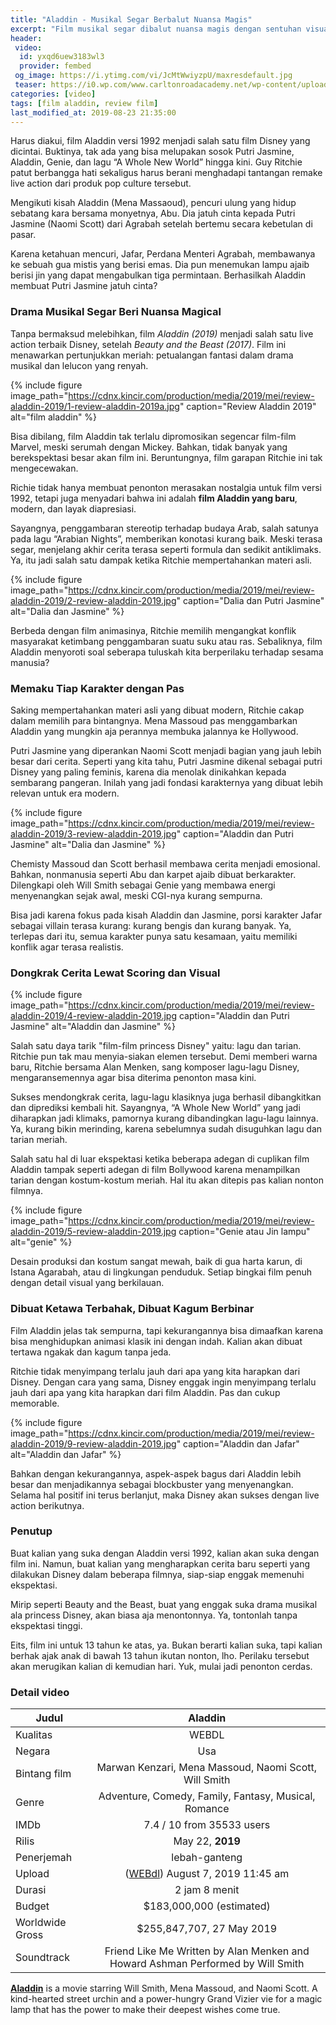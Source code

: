 ```yaml
---
title: "Aladdin - Musikal Segar Berbalut Nuansa Magis"
excerpt: "Film musikal segar dibalut nuansa magis dengan sentuhan visual yang modern dan spektakuler"
header:
 video:
  id: yxqd6uew3183wl3
  provider: fembed
 og_image: https://i.ytimg.com/vi/JcMtWwiyzpU/maxresdefault.jpg
 teaser: https://i0.wp.com/www.carltonroadacademy.net/wp-content/uploads/2019/06/Aladdin.png?resize=400,225
categories: [video]
tags: [film aladdin, review film]
last_modified_at: 2019-08-23 21:35:00
---
```

Harus diakui, film Aladdin versi 1992 menjadi salah satu film Disney yang dicintai. Buktinya, tak ada yang bisa melupakan sosok Putri Jasmine, Aladdin, Genie, dan lagu “A Whole New World” hingga kini. Guy Ritchie patut berbangga hati sekaligus harus berani menghadapi tantangan remake live action dari produk pop culture tersebut.

Mengikuti kisah Aladdin (Mena Massaoud), pencuri ulung yang hidup sebatang kara bersama monyetnya, Abu. Dia jatuh cinta kepada Putri Jasmine (Naomi Scott) dari Agrabah setelah bertemu secara kebetulan di pasar.

Karena ketahuan mencuri, Jafar, Perdana Menteri Agrabah, membawanya ke sebuah gua mistis yang berisi emas. Dia pun menemukan lampu ajaib berisi jin yang dapat mengabulkan tiga permintaan. Berhasilkah Aladdin membuat Putri Jasmine jatuh cinta?

### Drama Musikal Segar Beri Nuansa Magical

Tanpa bermaksud melebihkan, film _Aladdin (2019)_ menjadi salah satu live action terbaik Disney, setelah _Beauty and the Beast (2017)_. Film ini menawarkan pertunjukkan meriah: petualangan fantasi dalam drama musikal dan lelucon yang renyah.

{% include figure image_path="https://cdnx.kincir.com/production/media/2019/mei/review-aladdin-2019/1-review-aladdin-2019a.jpg" caption="Review Aladdin 2019" alt="film aladdin" %}

Bisa dibilang, film Aladdin tak terlalu dipromosikan segencar film-film Marvel, meski serumah dengan Mickey. Bahkan, tidak banyak yang berekspektasi besar akan film ini. Beruntungnya, film garapan Ritchie ini tak mengecewakan.

Richie tidak hanya membuat penonton merasakan nostalgia untuk film versi 1992, tetapi juga menyadari bahwa ini adalah **film Aladdin yang baru**, modern, dan layak diapresiasi.

Sayangnya, penggambaran stereotip terhadap budaya Arab, salah satunya pada lagu “Arabian Nights”, memberikan konotasi kurang baik. Meski terasa segar, menjelang akhir cerita terasa seperti formula dan sedikit antiklimaks. Ya, itu jadi salah satu dampak ketika Ritchie mempertahankan materi asli.

{% include figure image_path="https://cdnx.kincir.com/production/media/2019/mei/review-aladdin-2019/2-review-aladdin-2019.jpg" caption="Dalia dan Putri Jasmine" alt="Dalia dan Jasmine" %}

Berbeda dengan film animasinya, Ritchie memilih mengangkat konflik masyarakat ketimbang penggambaran suatu suku atau ras. Sebaliknya, film Aladdin menyoroti soal seberapa tuluskah kita berperilaku terhadap sesama manusia?

### Memaku Tiap Karakter dengan Pas

Saking mempertahankan materi asli yang dibuat modern, Ritchie cakap dalam memilih para bintangnya. Mena Massoud pas menggambarkan Aladdin yang mungkin aja perannya membuka jalannya ke Hollywood.

Putri Jasmine yang diperankan Naomi Scott menjadi bagian yang jauh lebih besar dari cerita. Seperti yang kita tahu, Putri Jasmine dikenal sebagai putri Disney yang paling feminis, karena dia menolak dinikahkan kepada sembarang pangeran. Inilah yang jadi fondasi karakternya yang dibuat lebih relevan untuk era modern.

{% include figure image_path="https://cdnx.kincir.com/production/media/2019/mei/review-aladdin-2019/3-review-aladdin-2019.jpg" caption="Aladdin dan Putri Jasmine" alt="Dalia dan Jasmine" %}

Chemisty Massoud dan Scott berhasil membawa cerita menjadi emosional. Bahkan, nonmanusia seperti Abu dan karpet ajaib dibuat berkarakter. Dilengkapi oleh Will Smith sebagai Genie yang membawa energi menyenangkan sejak awal, meski CGI-nya kurang sempurna.

Bisa jadi karena fokus pada kisah Aladdin dan Jasmine, porsi karakter Jafar sebagai villain terasa kurang: kurang bengis dan kurang banyak. Ya, terlepas dari itu, semua karakter punya satu kesamaan, yaitu memiliki konflik agar terasa realistis.

### Dongkrak Cerita Lewat Scoring dan Visual

{% include figure image_path="https://cdnx.kincir.com/production/media/2019/mei/review-aladdin-2019/4-review-aladdin-2019.jpg caption="Aladdin dan Putri Jasmine" alt="Aladdin dan Jasmine" %}

Salah satu daya tarik "film-film princess Disney" yaitu: lagu dan tarian. Ritchie pun tak mau menyia-siakan elemen tersebut. Demi memberi warna baru, Ritchie bersama Alan Menken, sang komposer lagu-lagu Disney, mengaransemennya agar bisa diterima penonton masa kini.

Sukses mendongkrak cerita, lagu-lagu klasiknya juga berhasil dibangkitkan dan diprediksi kembali hit. Sayangnya, “A Whole New World” yang jadi diharapkan jadi klimaks, pamornya kurang dibandingkan lagu-lagu lainnya. Ya, kurang bikin merinding, karena sebelumnya sudah disuguhkan lagu dan tarian meriah.

Salah satu hal di luar ekspektasi ketika beberapa adegan di cuplikan film Aladdin tampak seperti adegan di film Bollywood karena menampilkan tarian dengan kostum-kostum meriah. Hal itu akan ditepis pas kalian nonton filmnya.

{% include figure image_path="https://cdnx.kincir.com/production/media/2019/mei/review-aladdin-2019/5-review-aladdin-2019.jpg caption="Genie atau Jin lampu" alt="genie" %}

Desain produksi dan kostum sangat mewah, baik di gua harta karun, di Istana Agarabah, atau di lingkungan penduduk. Setiap bingkai film penuh dengan detail visual yang berkilauan.

### Dibuat Ketawa Terbahak, Dibuat Kagum Berbinar

Film Aladdin jelas tak sempurna, tapi kekurangannya bisa dimaafkan karena bisa menghidupkan animasi klasik ini dengan indah. Kalian akan dibuat tertawa ngakak dan kagum tanpa jeda.

Ritchie tidak menyimpang terlalu jauh dari apa yang kita harapkan dari Disney. Dengan cara yang sama, Disney enggak ingin menyimpang terlalu jauh dari apa yang kita harapkan dari film Aladdin. Pas dan cukup memorable.

{% include figure image_path="https://cdnx.kincir.com/production/media/2019/mei/review-aladdin-2019/9-review-aladdin-2019.jpg" caption="Aladdin dan Jafar" alt="Aladdin dan Jafar" %}

Bahkan dengan kekurangannya, aspek-aspek bagus dari Aladdin lebih besar dan menjadikannya sebagai blockbuster yang menyenangkan. Selama hal positif ini terus berlanjut, maka Disney akan sukses dengan live action berikutnya.

### Penutup

Buat kalian yang suka dengan Aladdin versi 1992, kalian akan suka dengan film ini. Namun, buat kalian yang mengharapkan cerita baru seperti yang dilakukan Disney dalam beberapa filmnya, siap-siap enggak memenuhi ekspektasi.

Mirip seperti Beauty and the Beast, buat yang enggak suka drama musikal ala princess Disney, akan biasa aja menontonnya. Ya, tontonlah tanpa ekspektasi tinggi.

Eits, film ini untuk 13 tahun ke atas, ya. Bukan berarti kalian suka, tapi kalian berhak ajak anak di bawah 13 tahun ikutan nonton, lho. Perilaku tersebut akan merugikan kalian di kemudian hari. Yuk, mulai jadi penonton cerdas.

### Detail video

|Judul|Aladdin|
|---|:---:|
|Kualitas|WEBDL|
|Negara|Usa|
|Bintang film|Marwan Kenzari, Mena Massoud, Naomi Scott, Will Smith|
|Genre|Adventure, Comedy, Family, Fantasy, Musical, Romance|
|IMDb|7.4 / 10 from 35533 users|
|Rilis|May 22, **2019**|
|Penerjemah|lebah-ganteng|
|Upload|([WEBdl](https://mi.knoacc.org/dl/fembed?cde=yxqd6uew3183wl3)) August 7, 2019 11:45 am|
|Durasi|2 jam 8 menit|
|Budget|$183,000,000 (estimated)
|Worldwide Gross|$255,847,707, 27 May 2019|
|Soundtrack|Friend Like Me Written by Alan Menken and Howard Ashman Performed by Will Smith|

**[Aladdin](/video/aladdin/)** is a movie starring Will Smith, Mena Massoud, and Naomi Scott. A kind-hearted street urchin and a power-hungry Grand Vizier vie for a magic lamp that has the power to make their deepest wishes come true.
